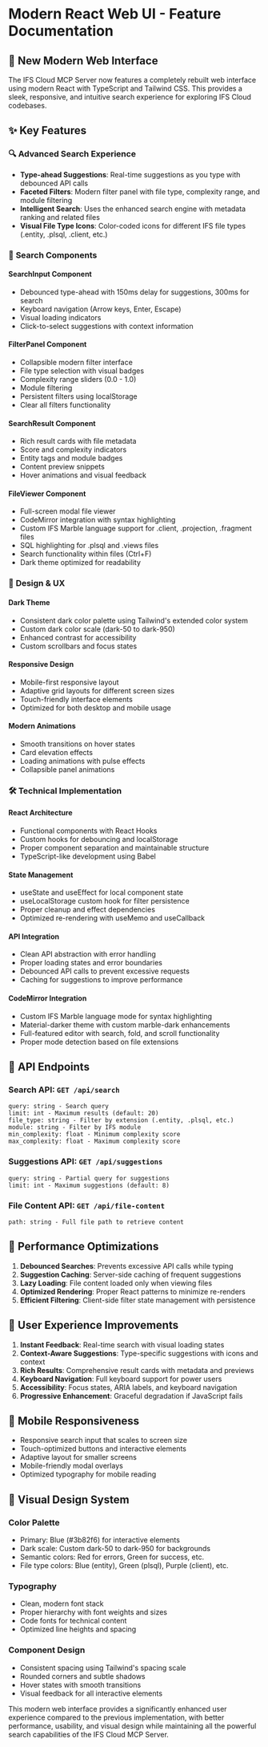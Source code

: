 # Modern React Web UI - Feature Documentation

## 🎨 New Modern Web Interface

The IFS Cloud MCP Server now features a completely rebuilt web interface using modern React with TypeScript and Tailwind CSS. This provides a sleek, responsive, and intuitive search experience for exploring IFS Cloud codebases.

## ✨ Key Features

### 🔍 **Advanced Search Experience**

- **Type-ahead Suggestions**: Real-time suggestions as you type with debounced API calls
- **Faceted Filters**: Modern filter panel with file type, complexity range, and module filtering
- **Intelligent Search**: Uses the enhanced search engine with metadata ranking and related files
- **Visual File Type Icons**: Color-coded icons for different IFS file types (.entity, .plsql, .client, etc.)

### 🎯 **Search Components**

#### **SearchInput Component**

- Debounced type-ahead with 150ms delay for suggestions, 300ms for search
- Keyboard navigation (Arrow keys, Enter, Escape)
- Visual loading indicators
- Click-to-select suggestions with context information

#### **FilterPanel Component**

- Collapsible modern filter interface
- File type selection with visual badges
- Complexity range sliders (0.0 - 1.0)
- Module filtering
- Persistent filters using localStorage
- Clear all filters functionality

#### **SearchResult Component**

- Rich result cards with file metadata
- Score and complexity indicators
- Entity tags and module badges
- Content preview snippets
- Hover animations and visual feedback

#### **FileViewer Component**

- Full-screen modal file viewer
- CodeMirror integration with syntax highlighting
- Custom IFS Marble language support for .client, .projection, .fragment files
- SQL highlighting for .plsql and .views files
- Search functionality within files (Ctrl+F)
- Dark theme optimized for readability

### 🎨 **Design & UX**

#### **Dark Theme**

- Consistent dark color palette using Tailwind's extended color system
- Custom dark color scale (dark-50 to dark-950)
- Enhanced contrast for accessibility
- Custom scrollbars and focus states

#### **Responsive Design**

- Mobile-first responsive layout
- Adaptive grid layouts for different screen sizes
- Touch-friendly interface elements
- Optimized for both desktop and mobile usage

#### **Modern Animations**

- Smooth transitions on hover states
- Card elevation effects
- Loading animations with pulse effects
- Collapsible panel animations

### 🛠 **Technical Implementation**

#### **React Architecture**

- Functional components with React Hooks
- Custom hooks for debouncing and localStorage
- Proper component separation and maintainable structure
- TypeScript-like development using Babel

#### **State Management**

- useState and useEffect for local component state
- useLocalStorage custom hook for filter persistence
- Proper cleanup and effect dependencies
- Optimized re-rendering with useMemo and useCallback

#### **API Integration**

- Clean API abstraction with error handling
- Proper loading states and error boundaries
- Debounced API calls to prevent excessive requests
- Caching for suggestions to improve performance

#### **CodeMirror Integration**

- Custom IFS Marble language mode for syntax highlighting
- Material-darker theme with custom marble-dark enhancements
- Full-featured editor with search, fold, and scroll functionality
- Proper mode detection based on file extensions

## 🔌 **API Endpoints**

### **Search API**: `GET /api/search`

```
query: string - Search query
limit: int - Maximum results (default: 20)
file_type: string - Filter by extension (.entity, .plsql, etc.)
module: string - Filter by IFS module
min_complexity: float - Minimum complexity score
max_complexity: float - Maximum complexity score
```

### **Suggestions API**: `GET /api/suggestions`

```
query: string - Partial query for suggestions
limit: int - Maximum suggestions (default: 8)
```

### **File Content API**: `GET /api/file-content`

```
path: string - Full file path to retrieve content
```

## 🚀 **Performance Optimizations**

1. **Debounced Searches**: Prevents excessive API calls while typing
2. **Suggestion Caching**: Server-side caching of frequent suggestions
3. **Lazy Loading**: File content loaded only when viewing files
4. **Optimized Rendering**: Proper React patterns to minimize re-renders
5. **Efficient Filtering**: Client-side filter state management with persistence

## 🎯 **User Experience Improvements**

1. **Instant Feedback**: Real-time search with visual loading states
2. **Context-Aware Suggestions**: Type-specific suggestions with icons and context
3. **Rich Results**: Comprehensive result cards with metadata and previews
4. **Keyboard Navigation**: Full keyboard support for power users
5. **Accessibility**: Focus states, ARIA labels, and keyboard navigation
6. **Progressive Enhancement**: Graceful degradation if JavaScript fails

## 📱 **Mobile Responsiveness**

- Responsive search input that scales to screen size
- Touch-optimized buttons and interactive elements
- Adaptive layout for smaller screens
- Mobile-friendly modal overlays
- Optimized typography for mobile reading

## 🎨 **Visual Design System**

### **Color Palette**

- Primary: Blue (#3b82f6) for interactive elements
- Dark scale: Custom dark-50 to dark-950 for backgrounds
- Semantic colors: Red for errors, Green for success, etc.
- File type colors: Blue (entity), Green (plsql), Purple (client), etc.

### **Typography**

- Clean, modern font stack
- Proper hierarchy with font weights and sizes
- Code fonts for technical content
- Optimized line heights and spacing

### **Component Design**

- Consistent spacing using Tailwind's spacing scale
- Rounded corners and subtle shadows
- Hover states with smooth transitions
- Visual feedback for all interactive elements

This modern web interface provides a significantly enhanced user experience compared to the previous implementation, with better performance, usability, and visual design while maintaining all the powerful search capabilities of the IFS Cloud MCP Server.

